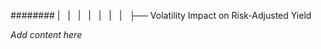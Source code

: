 ######## |   |   |   |   |   |   |   ├── Volatility Impact on Risk-Adjusted Yield

*Add content here*